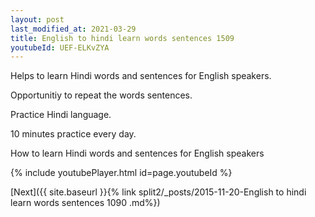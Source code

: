```yaml
---
layout: post
last_modified_at: 2021-03-29
title: English to hindi learn words sentences 1509 
youtubeId: UEF-ELKvZYA
---
```

 
 
Helps to learn Hindi words and sentences for English speakers.

Opportunitiy to repeat the words sentences. 

Practice Hindi language. 
 
10 minutes practice every day. 
 
How to learn Hindi words and sentences for English speakers 
 
{% include youtubePlayer.html id=page.youtubeId %}
 
 
[Next]({{ site.baseurl }}{% link  split2/_posts/2015-11-20-English to hindi learn words sentences 1090 .md%})
 

